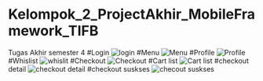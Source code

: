 # Kelompok_2_ProjectAkhir_MobileFramework_TIFB
Tugas Akhir semester 4
#Login
![login](https://user-images.githubusercontent.com/86245238/177677411-ef53a112-e4d4-4f43-8662-98afce820449.png)
#Menu
![Menu](https://user-images.githubusercontent.com/86245238/177677477-95244661-e189-4796-82bc-1454c66a9c60.png)
#Profile
![Profile](https://user-images.githubusercontent.com/86245238/177677560-1b459391-acf2-45e3-b564-533e039c451e.png)
#Whislist
![whislit](https://user-images.githubusercontent.com/86245238/177677609-bfb05a26-db34-4160-9aa7-c95f5e944698.png)
#Checkout
![Checkout](https://user-images.githubusercontent.com/86245238/177677663-0a13c5de-2898-43ac-8bc5-5a7ef611a8c1.png)
#Cart list
![Cart list](https://user-images.githubusercontent.com/86245238/177677692-f2612451-beac-4fe8-9a2f-b9bdee7c6d9c.png)
#checkout detail
![checkout detail](https://user-images.githubusercontent.com/86245238/177677727-e0b8c5c3-db3e-4fbd-95b9-644228049e4d.png)
#checkout suskses
![checout suskses](https://user-images.githubusercontent.com/86245238/177677766-5762627a-74ac-4973-a162-80944e6ce297.png)



